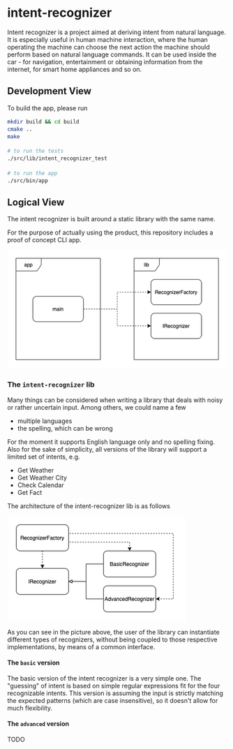 # intent-recognizer

Intent recognizer is a project aimed at deriving intent from natural language. It is especially useful in human machine interaction,
where the human operating the machine can choose the next action the machine should perform based on natural language commands.
It can be used inside the car - for navigation, entertainment or obtaining information from the internet, for smart home appliances and so on.

## Development View

To build the app, please run
```bash
mkdir build && cd build
cmake ..
make

# to run the tests
./src/lib/intent_recognizer_test

# to run the app
./src/bin/app
```

## Logical View

The intent recognizer is built around a static library with the same name.

For the purpose of actually using the product, this repository includes a proof of concept CLI app.

![High-level view](doc/images/high-level.png)

### The `intent-recognizer` lib

Many things can be considered when writing a library that deals with noisy or rather uncertain input.
Among others, we could name a few

* multiple languages
* the spelling, which can be wrong

For the moment it supports English language only and no spelling fixing. 
Also for the sake of simplicity, all versions of the library will support a limited set of intents, e.g.

* Get Weather
* Get Weather City
* Check Calendar
* Get Fact

The architecture of the intent-recognizer lib is as follows

![Library architecture](doc/images/lib.png)

As you can see in the picture above, the user of the library can instantiate different types of recognizers, without being coupled to those respective implementations, by means of a common interface.



#### The `basic` version

The basic version of the intent recognizer is a very simple one. The "guessing" of intent is based
on simple regular expressions fit for the four recognizable intents.
This version is assuming the input is strictly matching the expected patterns (which are case insensitive), so it doesn't allow for much flexibility.

#### The `advanced` version

TODO
